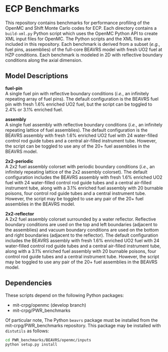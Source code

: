 ECP Benchmarks
==============

This repository contains benchmarks for performance profiling of the OpenMC
and Shift Monte Carlo codes for ECP. Each directory contains a ``build-xml.py``
Python script which uses the OpenMC Python API to create XML input files for
OpenMC. The Python scripts and the XML files are included in this repository.
Each benchmark is derived from a subset (*e.g.*, fuel pins, assemblies) of the
full-core BEAVRS model with fresh UO2 fuel at HZP conditions. Each benchmark is
modeled in 2D with reflective boundary conditions along the axial dimension.

Model Descriptions
------------------

**fuel-pin**  
A single fuel pin with reflective boundary conditions (*i.e.*, an infinitely
repeating array of fuel pins). The default configuration is the BEAVRS fuel pin
with fresh 1.6% enriched UO2 fuel, but the script can be toggled to 2.4% or
3.1% enriched fuel.

**assembly**  
A single fuel assembly with reflective boundary conditions (*i.e.*, an infinitely
repeating lattice of fuel assemblies). The default configuration is the BEAVRS
assembly with fresh 1.6% enriched UO2 fuel with 24 water-filled control rod
guide tubes and a central air-filled instrument tube. However, the script can
be toggled to use any of the 20+ fuel assemblies in the BEAVRS model.

**2x2-periodic**  
A 2x2 fuel assembly colorset with periodic boundary conditions (*i.e.*, an
infinitely repeating lattice of the 2x2 assembly colorset). The default
configuration includes the BEAVRS assembly with fresh 1.6% enriched UO2 fuel
with 24 water-filled control rod guide tubes and a central air-filled
instrument tube, along with a 3.1% enriched fuel assembly with 20 burnable
poisons, four control rod guide tubes and a central instrument tube. However,
the script may be toggled to use any pair of the 20+ fuel assemblies in the
BEAVRS model.

**2x2-reflector**  
A 2x2 fuel assembly colorset surrounded by a water reflector. Reflective
boundary conditions are used on the top and left boundaries (adjacent to the
assemblies) and vacuum boundary conditions are used on the bottom and right
boundaries (adjacent to the reflector).  The default configuration includes
the BEAVRS assembly with fresh 1.6% enriched UO2 fuel with 24 water-filled
control rod guide tubes and a central air-filled instrument tube, along with a
3.1% enriched fuel assembly with 20 burnable poisons, four control rod guide
tubes and a central instrument tube. However, the script may be toggled to use
any pair of the 20+ fuel assemblies in the BEAVRS model.

Dependencies
------------

These scripts depend on the following Python packages:

* mit-crpg/openmc (develop branch)
* mit-crpg/PWR_benchmarks

Of particular note, The Python ``beavrs`` package must be installed from the
mit-crpg/PWR_benchmarks repository. This package may be installed with
``distutils`` as follows:

```bash
cd PWR_benchmarks/BEAVRS/openmc/inputs
python setup.py install
```
